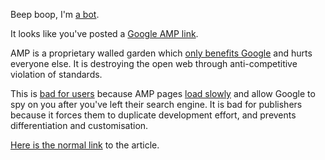 Beep boop, I'm [a bot](https://github.com/mlda065/paragraphiser_bot_aws/tree/amp).

It looks like you've posted a [Google AMP link](https://www.socpub.com/articles/chris-graham-why-google-amp-threat-open-web-15847).

AMP is a proprietary walled garden which [only benefits Google](https://www.socpub.com/articles/chris-graham-why-google-amp-threat-open-web-15847) and hurts everyone else.
It is destroying the open web through anti-competitive violation of standards.

This is [bad for users](https://www.theregister.co.uk/2017/05/19/open_source_insider_google_amp_bad_bad_bad) because AMP pages [load slowly](https://unlikekinds.com/article/google-amp-page-speed) and allow Google to spy on you after you've left their search engine.
It is bad for publishers because it forces them to duplicate development effort, and prevents differentiation and customisation.

[Here is the normal link](${url}) to the article.

